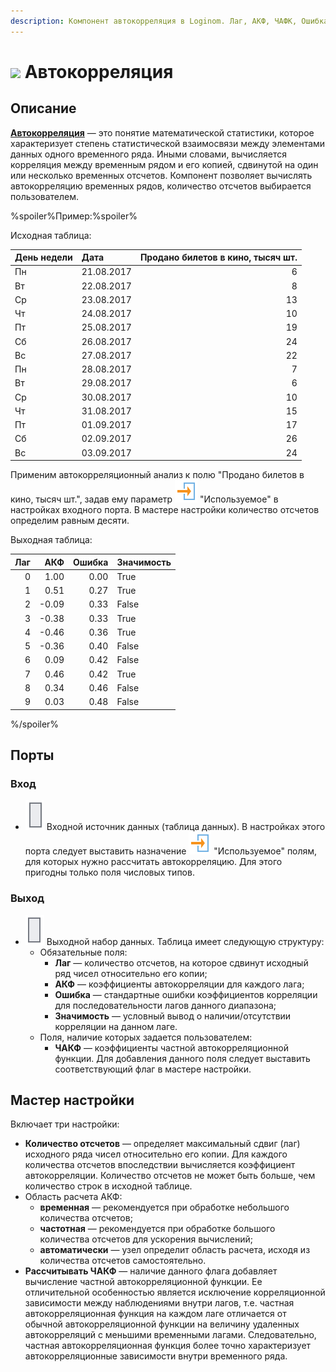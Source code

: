 ```yaml
---
description: Компонент автокорреляция в Loginom. Лаг, АКФ, ЧАФК, Ошибка, Значимость. Мастер настройки.
---
```

# ![ ](./../../images/icons/components/autocorrelation_default.svg) Автокорреляция

## Описание

**[Автокорреляция](https://wiki.loginom.ru/articles/autocorrelation.html)** — это понятие математической статистики, которое характеризует степень статистической взаимосвязи между элементами данных одного временного ряда. Иными словами, вычисляется корреляция между временным рядом и его копией, сдвинутой на один или несколько временных отсчетов. Компонент позволяет вычислять автокорреляцию временных рядов, количество отсчетов выбирается пользователем.

%spoiler%Пример:%spoiler%

Исходная таблица:

 | День недели | Дата | Продано билетов в кино, тысяч шт. |
 | :----------- | :---- | ---------------------------------: |
 | Пн | 21.08.2017 | 6 |
 | Вт | 22.08.2017 | 8 |
 | Ср | 23.08.2017 | 13 |
 | Чт | 24.08.2017 | 10 |
 | Пт | 25.08.2017 | 19 |
 | Сб | 26.08.2017 | 24 |
 | Вс | 27.08.2017 | 22 |
 | Пн | 28.08.2017 | 7 |
 | Вт | 29.08.2017 | 6 |
 | Ср | 30.08.2017 | 10 |
 | Чт | 31.08.2017 | 15 |
 | Пт | 01.09.2017 | 17 |
 | Сб | 02.09.2017 | 26 |
 | Вс | 03.09.2017 | 24 |

Применим автокорреляционный анализ к полю "Продано билетов в кино, тысяч шт.", задав ему параметр ![ ](./../../images/icons/common/usage-types/active_default.svg) "Используемое" в настройках входного порта. В мастере настройки количество отсчетов определим равным десяти.

Выходная таблица:

 | Лаг | АКФ | Ошибка | Значимость |
 | ------: | ------: | ------------: | :-------------------- |
 | 0 | 1.00 | 0.00 | True |
 | 1 | 0.51 | 0.27 | True |
 | 2 | -0.09 | 0.33 | False |
 | 3 | -0.38 | 0.33 | True |
 | 4 | -0.46 | 0.36 | True |
 | 5 | -0.36 | 0.40 | False |
 | 6 | 0.09 | 0.42 | False |
 | 7 | 0.46 | 0.42 | True |
 | 8 | 0.34 | 0.46 | False |
 | 9 | 0.03 | 0.48 | False |

%/spoiler%

## Порты

### Вход

* ![ ](./../../images/icons/app/node/ports/inputs/table_inactive.svg) Входной источник данных (таблица данных). В настройках этого порта следует выставить назначение ![ ](./../../images/icons/common/usage-types/active_default.svg) "Используемое" полям, для которых нужно рассчитать автокорреляцию. Для этого пригодны только поля числовых типов.

### Выход

* ![ ](./../../images/icons/app/node/ports/outputs/table_inactive.svg) Выходной набор данных. Таблица имеет следующую структуру:
  * Обязательные поля:
    * **Лаг** — количество отсчетов, на которое сдвинут исходный ряд чисел относительно его копии;
    * **АКФ** — коэффициенты автокорреляции для каждого лага;
    * **Ошибка** — стандартные ошибки коэффициентов корреляции для последовательности лагов данного диапазона;
    * **Значимость** — условный вывод о наличии/отсутствии корреляции на данном лаге.
  * Поля, наличие которых задается пользователем:
    * **ЧАКФ** — коэффициенты частной автокорреляционной функции. Для добавления данного поля следует выставить соответствующий флаг в мастере настройки.

## Мастер настройки

Включает три настройки:

* **Количество отсчетов** — определяет максимальный сдвиг (лаг) исходного ряда чисел относительно его копии. Для каждого количества отсчетов впоследствии вычисляется коэффициент автокорреляции. Количество отсчетов не может быть больше, чем количество строк в исходной таблице.
* Область расчета АКФ:
  * **временная** — рекомендуется при обработке небольшого количества отсчетов;
  * **частотная** — рекомендуется при обработке большого количества отсчетов для ускорения вычислений;
  * **автоматически** — узел определит область расчета, исходя из количества отсчетов самостоятельно.
* **Рассчитывать ЧАКФ** — наличие данного флага добавляет вычисление частной автокорреляционной функции. Ее отличительной особенностью является исключение корреляционной зависимости между наблюдениями внутри лагов, т.е. частная автокорреляционная функция на каждом лаге отличается от обычной автокорреляционной функции на величину удаленных автокорреляций с меньшими временными лагами. Следовательно, частная автокорреляционная функция более точно характеризует автокорреляционные зависимости внутри временного ряда.
